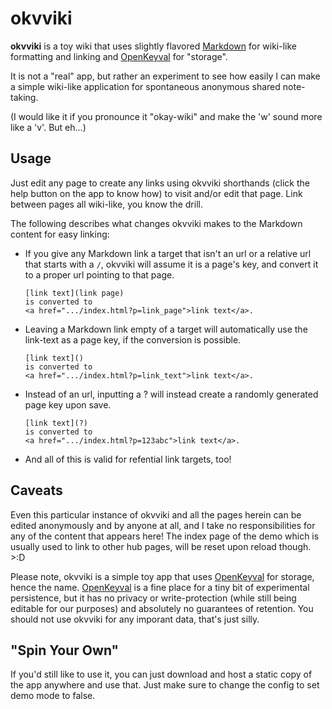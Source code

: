 okvviki
=======

**okvviki** is a toy wiki that uses slightly flavored [Markdown][1] for wiki-like formatting and linking and [OpenKeyval][2] for "storage".

It is not a "real" app, but rather an experiment to see how easily I can make a simple wiki-like application for spontaneous anonymous shared note-taking.

(I would like it if you pronounce it "okay-wiki" and make the 'w' sound more like a 'v'. But eh...)

Usage
-----

Just edit any page to create any links using okvviki shorthands (click the help button on the app to know how) to visit and/or edit that page. Link between pages all wiki-like, you know the drill.

The following describes what changes okvviki makes to the Markdown content for easy linking:

- If you give any Markdown link a target that isn't an url or a relative url that starts with a <code>/</code>, okvviki will assume it is a page's key, and convert it to a proper url pointing to that page.
    ```
    [link text](link page)
    is converted to
    <a href=".../index.html?p=link_page">link text</a>.
    ```
- Leaving a Markdown link empty of a target will automatically use the link-text as a page key, if the conversion is possible.
    ```
    [link text]()
    is converted to
    <a href=".../index.html?p=link_text">link text</a>.
    ```
- Instead of an url, inputting a ? will instead create a randomly generated page key upon save.
    ```
    [link text](?)
    is converted to
    <a href=".../index.html?p=123abc">link text</a>.
    ```
- And all of this is valid for refential link targets, too!

Caveats
-------

Even this particular instance of okvviki and all the pages herein can be edited anonymously and by anyone at all, and I take no responsibilities for any of the content that appears here! The index page of the demo which is usually used to link to other hub pages, will be reset upon reload though. >:D

Please note, okvviki is a simple toy app that uses [OpenKeyval][2] for storage, hence the name. [OpenKeyval][2] is a fine place for a tiny bit of experimental persistence, but it has no privacy or write-protection (while still being editable for our purposes) and absolutely no guarantees of retention. You should not use okvviki for any imporant data, that's just silly.

"Spin Your Own"
---------------

If you'd still like to use it, you can just download and host a static copy of the app anywhere and use that. Just make sure to change the config to set demo mode to false.

[1]: http://daringfireball.net/projects/markdown/syntax "Markdown Syntax Documentation"
[2]: http://openkeyval.org/ "OpenKeyval, the Completely Open Key-value Data Store"
